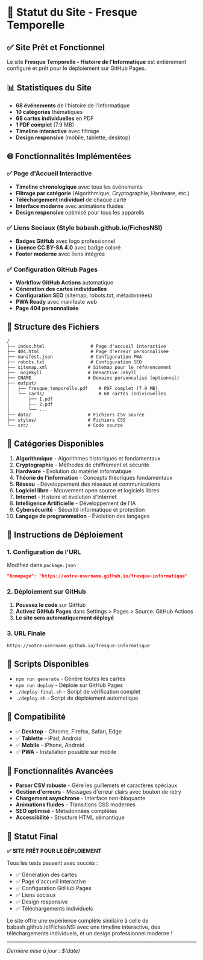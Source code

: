 # 🎉 Statut du Site - Fresque Temporelle

## ✅ Site Prêt et Fonctionnel

Le site **Fresque Temporelle - Histoire de l'Informatique** est entièrement configuré et prêt pour le déploiement sur GitHub Pages.

## 📊 Statistiques du Site

- **68 événements** de l'histoire de l'informatique
- **10 catégories** thématiques
- **68 cartes individuelles** en PDF
- **1 PDF complet** (7.9 MB)
- **Timeline interactive** avec filtrage
- **Design responsive** (mobile, tablette, desktop)

## 🌐 Fonctionnalités Implémentées

### ✅ Page d'Accueil Interactive
- **Timeline chronologique** avec tous les événements
- **Filtrage par catégorie** (Algorithmique, Cryptographie, Hardware, etc.)
- **Téléchargement individuel** de chaque carte
- **Interface moderne** avec animations fluides
- **Design responsive** optimisé pour tous les appareils

### ✅ Liens Sociaux (Style babash.github.io/FichesNSI)
- **Badges GitHub** avec logo professionnel
- **Licence CC BY-SA 4.0** avec badge coloré
- **Footer moderne** avec liens intégrés

### ✅ Configuration GitHub Pages
- **Workflow GitHub Actions** automatique
- **Génération des cartes individuelles**
- **Configuration SEO** (sitemap, robots.txt, métadonnées)
- **PWA Ready** avec manifeste web
- **Page 404 personnalisée**

## 📁 Structure des Fichiers

```
/
├── index.html                 # Page d'accueil interactive
├── 404.html                   # Page d'erreur personnalisée
├── manifest.json              # Configuration PWA
├── robots.txt                 # Configuration SEO
├── sitemap.xml               # Sitemap pour le référencement
├── .nojekyll                 # Désactive Jekyll
├── CNAME                     # Domaine personnalisé (optionnel)
├── output/
│   ├── fresque_temporelle.pdf    # PDF complet (7.9 MB)
│   └── cards/                    # 68 cartes individuelles
│       ├── 1.pdf
│       ├── 2.pdf
│       └── ...
├── data/                     # Fichiers CSV source
├── styles/                   # Fichiers CSS
└── src/                      # Code source
```

## 🎨 Catégories Disponibles

1. **Algorithmique** - Algorithmes historiques et fondamentaux
2. **Cryptographie** - Méthodes de chiffrement et sécurité
3. **Hardware** - Évolution du matériel informatique
4. **Théorie de l'information** - Concepts théoriques fondamentaux
5. **Réseau** - Développement des réseaux et communications
6. **Logiciel libre** - Mouvement open source et logiciels libres
7. **Internet** - Histoire et évolution d'Internet
8. **Intelligence Artificielle** - Développement de l'IA
9. **Cybersécurité** - Sécurité informatique et protection
10. **Langage de programmation** - Évolution des langages

## 🚀 Instructions de Déploiement

### 1. Configuration de l'URL
Modifiez dans `package.json` :
```json
"homepage": "https://votre-username.github.io/fresque-informatique"
```

### 2. Déploiement sur GitHub
1. **Poussez le code** sur GitHub
2. **Activez GitHub Pages** dans Settings > Pages > Source: GitHub Actions
3. **Le site sera automatiquement déployé**

### 3. URL Finale
```
https://votre-username.github.io/fresque-informatique
```

## 🔧 Scripts Disponibles

- `npm run generate` - Génère toutes les cartes
- `npm run deploy` - Déploie sur GitHub Pages
- `./deploy-final.sh` - Script de vérification complet
- `./deploy.sh` - Script de déploiement automatique

## 📱 Compatibilité

- ✅ **Desktop** - Chrome, Firefox, Safari, Edge
- ✅ **Tablette** - iPad, Android
- ✅ **Mobile** - iPhone, Android
- ✅ **PWA** - Installation possible sur mobile

## 🎯 Fonctionnalités Avancées

- **Parser CSV robuste** - Gère les guillemets et caractères spéciaux
- **Gestion d'erreurs** - Messages d'erreur clairs avec bouton de retry
- **Chargement asynchrone** - Interface non-bloquante
- **Animations fluides** - Transitions CSS modernes
- **SEO optimisé** - Métadonnées complètes
- **Accessibilité** - Structure HTML sémantique

## 🎉 Statut Final

**✅ SITE PRÊT POUR LE DÉPLOIEMENT**

Tous les tests passent avec succès :
- ✅ Génération des cartes
- ✅ Page d'accueil interactive
- ✅ Configuration GitHub Pages
- ✅ Liens sociaux
- ✅ Design responsive
- ✅ Téléchargements individuels

Le site offre une expérience complète similaire à celle de babash.github.io/FichesNSI avec une timeline interactive, des téléchargements individuels, et un design professionnel moderne !

---

*Dernière mise à jour : $(date)*